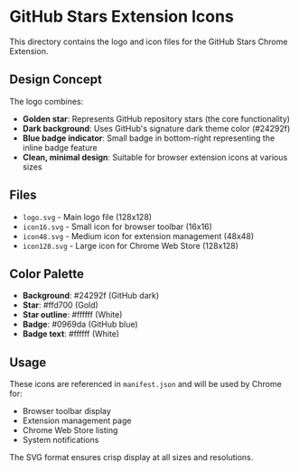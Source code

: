 # GitHub Stars Extension Icons

This directory contains the logo and icon files for the GitHub Stars Chrome Extension.

## Design Concept

The logo combines:
- **Golden star**: Represents GitHub repository stars (the core functionality)
- **Dark background**: Uses GitHub's signature dark theme color (#24292f)
- **Blue badge indicator**: Small badge in bottom-right representing the inline badge feature
- **Clean, minimal design**: Suitable for browser extension icons at various sizes

## Files

- `logo.svg` - Main logo file (128x128)
- `icon16.svg` - Small icon for browser toolbar (16x16)
- `icon48.svg` - Medium icon for extension management (48x48) 
- `icon128.svg` - Large icon for Chrome Web Store (128x128)

## Color Palette

- **Background**: #24292f (GitHub dark)
- **Star**: #ffd700 (Gold)
- **Star outline**: #ffffff (White)
- **Badge**: #0969da (GitHub blue)
- **Badge text**: #ffffff (White)

## Usage

These icons are referenced in `manifest.json` and will be used by Chrome for:
- Browser toolbar display
- Extension management page
- Chrome Web Store listing
- System notifications

The SVG format ensures crisp display at all sizes and resolutions.